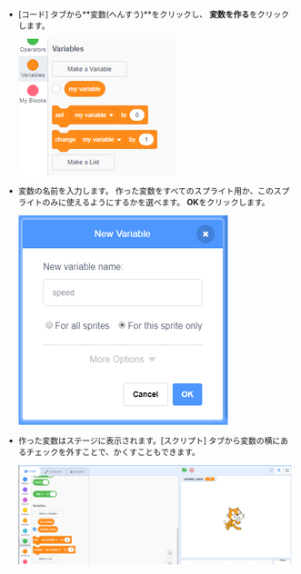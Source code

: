 + [コード] タブから**変数(へんすう)**をクリックし、 **変数を作る**をクリックします。
    
    ![変数ブロック](images/data-blocks.png)

+ 変数の名前を入力します。 作った変数をすべてのスプライト用か、このスプライトのみに使えるようにするかを選べます。 **OK**をクリックします。
    
    ![変数を作成する](images/create-variable.png)

+ 作った変数はステージに表示されます。[スクリプト] タブから変数の横にあるチェックを外すことで、かくすこともできます。
    
    ![ステージ上での変数](images/variable-show.png)